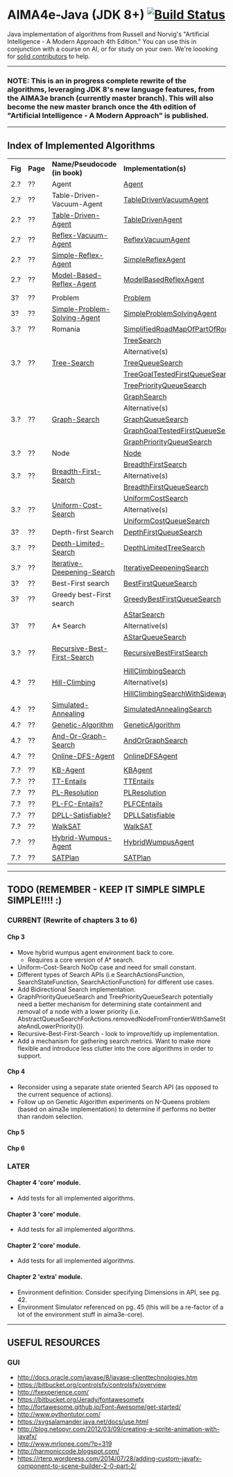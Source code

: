 # AIMA4e-Java (JDK 8+) [![Build Status](https://travis-ci.org/aimacode/aima-java.svg?branch=AIMA4e)](https://travis-ci.org/aimacode/aima-java)
Java implementation of algorithms from Russell and Norvig's "Artificial Intelligence - A Modern Approach 4th Edition." You can use this in conjunction with a course on AI, or for study on your own. We're loooking for [solid contributors](https://github.com/aimacode/aima-java/wiki/AIMAJava-Contributing) to help.

---
### NOTE: This is an in progress complete rewrite of the algorithms, leveraging JDK 8's new language features, from the AIMA3e branch (currently master branch). This will also become the new master branch once the 4th edition of "Artificial Intelligence - A Modern Approach" is published.

---
## Index of Implemented Algorithms
<table style="width:100%">
   <tbody>
   <tr>
       <td><b>Fig</b></td>
       <td><b>Page</b></td>
       <td><b>Name/Pseudocode (in book)</b></td>
       <td><b>Implementation(s)</b></td>
   </tr>
   <tr>
       <td>2.?</td>
       <td>??</td>
       <td>Agent</td>
       <td><a href="core/src/main/java/aima/core/agent/api/Agent.java">Agent</a></td>
   </tr>
   <tr>
       <td>2.?</td>
       <td>??</td>
       <td>Table-Driven-Vacuum-Agent</a></td>
       <td><a href="core/src/main/java/aima/core/environment/vacuum/TableDrivenVacuumAgent.java">TableDrivenVacuumAgent</a></td>
   </tr>
   <tr>
       <td>2.?</td>
       <td>??</td>
       <td><a href="https://github.com/aimacode/aima-pseudocode/blob/master/md/Table-Driven-Agent.md">Table-Driven-Agent</a></td>
       <td><a href="core/src/main/java/aima/core/agent/basic/TableDrivenAgent.java">TableDrivenAgent</a></td>
   </tr>
   <tr>
       <td>2.?</td>
       <td>??</td>
       <td><a href="https://github.com/aimacode/aima-pseudocode/blob/master/md/Reflex-Vacuum-Agent.md">Reflex-Vacuum-Agent</a></td>
       <td><a href="core/src/main/java/aima/core/environment/vacuum/ReflexVacuumAgent.java">ReflexVacuumAgent</a></td>
   </tr>
   <tr>
       <td>2.?</td>
       <td>??</td>
       <td><a href="https://github.com/aimacode/aima-pseudocode/blob/master/md/Simple-Reflex-Agent.md">Simple-Reflex-Agent</a></td>
       <td><a href="core/src/main/java/aima/core/agent/basic/SimpleReflexAgent.java">SimpleReflexAgent</a></td>
   </tr>
   <tr>
       <td>2.?</td>
       <td>??</td>
       <td><a href="https://github.com/aimacode/aima-pseudocode/blob/master/md/Model-Based-Reflex-Agent.md">Model-Based-Reflex-Agent</a></td>
       <td><a href="core/src/main/java/aima/core/agent/basic/ModelBasedReflexAgent.java">ModelBasedReflexAgent</a></td>
   </tr>
   <tr>
       <td></td>
       <td></td>
       <td></td>
       <td></td>
   </tr>
   <tr>
       <td>3?</td>
       <td>??</td>
       <td>Problem</td>
       <td><a href="core/src/main/java/aima/core/search/api/Problem.java">Problem</a></td>
   </tr>
   <tr>
       <td>3?</td>
       <td>??</td>
       <td><a href="https://github.com/aimacode/aima-pseudocode/blob/master/md/Simple-Problem-Solving-Agent.md">Simple-Problem-Solving-Agent</a></td>
       <td><a href="core/src/main/java/aima/core/agent/basic/SimpleProblemSolvingAgent.java">SimpleProblemSolvingAgent</a></td>
   </tr>
   <tr>
       <td>3.?</td>
       <td>??</td>
       <td>Romania</td>
       <td><a href="core/src/main/java/aima/core/environment/map2d/SimplifiedRoadMapOfPartOfRomania.java">SimplifiedRoadMapOfPartOfRomania</a></td>
   </tr>
   <tr>
       <td rowspan="5">3.?</td>
       <td rowspan="5">??</td>
       <td rowspan="5"><a href="https://github.com/aimacode/aima-pseudocode/blob/master/md/Tree-Search-and-Graph-Search.md">Tree-Search</a></td>
       <td>
       <a href="core/src/main/java/aima/core/search/basic/uninformed/TreeSearch.java">TreeSearch</a>
       </td>
   </tr>
   <tr>
       <td>
       Alternative(s)
       </td>
   </tr>
   <tr>
       <td>
       <a href="extra/src/main/java/aima/extra/search/pqueue/uninformed/TreeQueueSearch.java">TreeQueueSearch</a>
       </td>
   </tr>
   <tr>
       <td>
       <a href="extra/src/main/java/aima/extra/search/pqueue/uninformed/TreeGoalTestedFirstQueueSearch.java">TreeGoalTestedFirstQueueSearch</a>
       </td>
   </tr>
   <tr>
       <td>
       <a href="extra/src/main/java/aima/extra/search/pqueue/uninformed/TreePriorityQueueSearch.java">TreePriorityQueueSearch</a>
       </td>
   </tr>   
   <tr>
       <td rowspan="5">3.?</td>
       <td rowspan="5">??</td>
       <td rowspan="5"><a href="https://github.com/aimacode/aima-pseudocode/blob/master/md/Tree-Search-and-Graph-Search.md">Graph-Search</a></td>
       <td><a href="core/src/main/java/aima/core/search/basic/uninformed/GraphSearch.java">GraphSearch</a>
       </td>
   </tr>
   <tr>
       <td>
       Alternative(s)
       </td>
   </tr>
   <tr>
       <td>
       <a href="extra/src/main/java/aima/extra/search/pqueue/uninformed/GraphQueueSearch.java">GraphQueueSearch</a>
       </td>
   </tr>
   <tr>
       <td>
       <a href="extra/src/main/java/aima/extra/search/pqueue/uninformed/GraphGoalTestedFirstQueueSearch.java">GraphGoalTestedFirstQueueSearch</a>
       </td>
   </tr>
   <tr>
       <td>
       <a href="extra/src/main/java/aima/extra/search/pqueue/uninformed/GraphPriorityQueueSearch.java">GraphPriorityQueueSearch</a>
       </td>
   </tr>
   <tr>
       <td>3.?</td>
       <td>??</td>
       <td>Node</td>
       <td><a href="core/src/main/java/aima/core/search/api/Node.java">Node</a></td>
   </tr>
   <tr>
       <td rowspan="3">3.?</td>
       <td rowspan="3">??</td>
       <td rowspan="3"><a href="https://github.com/aimacode/aima-pseudocode/blob/master/md/Breadth-First-Search.md">Breadth-First-Search</a></td>
       <td><a href="core/src/main/java/aima/core/search/basic/uninformed/BreadthFirstSearch.java">BreadthFirstSearch</a>
       </td>
   </tr>
   <tr>
       <td>
       Alternative(s)
       </td>
   </tr>
   <tr>
       <td>
       <a href="extra/src/main/java/aima/extra/search/pqueue/uninformed/BreadthFirstQueueSearch.java">BreadthFirstQueueSearch</a>
       </td>
   </tr>
   <tr>
       <td rowspan="3">3.?</td>
       <td rowspan="3">??</td>
       <td rowspan="3"><a href="https://github.com/aimacode/aima-pseudocode/blob/master/md/Uniform-Cost-Search.md">Uniform-Cost-Search</a></td>
       <td><a href="core/src/main/java/aima/core/search/basic/uninformed/UniformCostSearch.java">UniformCostSearch</a>
       </td>
   </tr>
   <tr>
       <td>
       Alternative(s)
       </td>
   </tr>
   <tr>
       <td>
       <a href="extra/src/main/java/aima/extra/search/pqueue/uninformed/UniformCostQueueSearch.java">UniformCostQueueSearch</a>
       </td>
   </tr>
   <tr>
       <td>3?</td>
       <td>??</td>
       <td>Depth-first Search</td>
       <td>
       <a href="extra/src/main/java/aima/extra/search/pqueue/uninformed/DepthFirstQueueSearch.java">DepthFirstQueueSearch</a>
       </td>
   </tr>
   <tr>
       <td>3.?</td>
       <td>??</td>
       <td><a href="https://github.com/aimacode/aima-pseudocode/blob/master/md/Depth-Limited-Search.md">Depth-Limited-Search</a></td>
       <td><a href="core/src/main/java/aima/core/search/basic/uninformed/DepthLimitedTreeSearch.java">DepthLimitedTreeSearch</a></td>
   </tr>
   <tr>
       <td>3.?</td>
       <td>??</td>
       <td><a href="https://github.com/aimacode/aima-pseudocode/blob/master/md/Iterative-Deepening-Search.md">Iterative-Deepening-Search</a></td>
       <td><a href="core/src/main/java/aima/core/search/basic/uninformed/IterativeDeepeningSearch.java">IterativeDeepeningSearch</a></td>
   </tr>
   <tr>
       <td>3?</td>
       <td>??</td>
       <td>Best-First search</td>
       <td>
           <a href="extra/src/main/java/aima/extra/search/pqueue/informed/BestFirstQueueSearch.java">BestFirstQueueSearch</a>
       </td>
   </tr>
   <tr>
       <td>3?</td>
       <td>??</td>
       <td>Greedy best-First search</td>
       <td>
           <a href="extra/src/main/java/aima/extra/search/pqueue/informed/GreedyBestFirstQueueSearch.java">GreedyBestFirstQueueSearch</a>
       </td>
   </tr>
   <tr>
       <td rowspan="3">3?</td>
       <td rowspan="3">??</td>
       <td rowspan="3">A* Search</td>
       <td>
           <a href="core/src/main/java/aima/core/search/basic/informed/AStarSearch.java">AStarSearch</a>
       </td>
   </tr>
   <tr>
       <td>
       Alternative(s)
       </td>
   </tr>
   <tr>
       <td>
       	<a href="extra/src/main/java/aima/extra/search/pqueue/informed/AStarQueueSearch.java">AStarQueueSearch</a>
       </td>
   </tr>    
   <tr>
       <td>3.?</td>
       <td>??</td>
       <td><a href="https://github.com/aimacode/aima-pseudocode/blob/master/md/Recursive-Best-First-Search.md">Recursive-Best-First-Search</a></td>
       <td><a href="core/src/main/java/aima/core/search/basic/informed/RecursiveBestFirstSearch.java">RecursiveBestFirstSearch</a></td>
   </tr>
   <tr>
       <td></td>
       <td></td>
       <td></td>
       <td></td>
   </tr>
   <tr>
       <td rowspan="3">4.?</td>
       <td rowspan="3">??</td>
       <td rowspan="3"><a href="https://github.com/aimacode/aima-pseudocode/blob/master/md/Hill-Climbing.md">Hill-Climbing</a></td>
		<td>
       	<a href="core/src/main/java/aima/core/search/basic/local/HillClimbingSearch.java">HillClimbingSearch</a>
       </td>
   </tr>
   <tr>
       <td>
       Alternative(s)
       </td>
   </tr>
   <tr>
       <td>
       	<a href="extra/src/main/java/aima/extra/search/local/HillClimbingSearchWithSidewaysMoves.java">HillClimbingSearchWithSidewaysMoves</a>
       </td>
   </tr>   
   <tr>
       <td>4.?</td>
       <td>??</td>
       <td><a href="https://github.com/aimacode/aima-pseudocode/blob/master/md/Simulated-Annealing.md">Simulated-Annealing</a></td>
       <td><a href="core/src/main/java/aima/core/search/basic/local/SimulatedAnnealingSearch.java">SimulatedAnnealingSearch</a></td>
   </tr>
   <tr>
       <td>4.?</td>
       <td>??</td>
       <td><a href="https://github.com/aimacode/aima-pseudocode/blob/master/md/Genetic-Algorithm.md">Genetic-Algorithm</a></td>
       <td><a href="core/src/main/java/aima/core/search/basic/local/GeneticAlgorithm.java">GeneticAlgorithm</a></td>
   </tr>
   <tr>
       <td>4.?</td>
       <td>??</td>
       <td><a href="https://github.com/aimacode/aima-pseudocode/blob/master/md/And-Or-Graph-Search.md">And-Or-Graph-Search</a></td>
       <td><a href="core/src/main/java/aima/core/search/basic/contingency/AndOrGraphSearch.java">AndOrGraphSearch</a></td>
   </tr>
   <tr>
       <td>4.?</td>
       <td>??</td>
       <td><a href="https://github.com/aimacode/aima-pseudocode/blob/master/md/Online-DFS-Agent.md">Online-DFS-Agent</a></td>
       <td><a href="core/src/main/java/aima/core/agent/basic/OnlineDFSAgent.java">OnlineDFSAgent</a></td>
   </tr>
   <tr>
       <td></td>
       <td></td>
       <td></td>
       <td></td>
   </tr>
   <tr>
       <td>7.?</td>
       <td>??</td>
       <td><a href="https://github.com/aimacode/aima-pseudocode/blob/master/md/KB-Agent.md">KB-Agent</a></td>
       <td><a href="core/src/main/java/aima/core/agent/basic/KBAgent.java">KBAgent</a></td>
   </tr>
   <tr>
       <td>7.?</td>
       <td>??</td>
       <td><a href="https://github.com/aimacode/aima-pseudocode/blob/master/md/TT-Entails.md">TT-Entails</a></td>
       <td><a href="core/src/main/java/aima/core/logic/basic/propositional/inference/TTEntails.java">TTEntails</a></td>
   </tr>
   <tr>
       <td>7.?</td>
       <td>??</td>
       <td><a href="https://github.com/aimacode/aima-pseudocode/blob/master/md/PL-Resolution.md">PL-Resolution</a></td>
       <td><a href="core/src/main/java/aima/core/logic/basic/propositional/inference/PLResolution.java">PLResolution</a></td>
   </tr>
   <tr>
       <td>7.?</td>
       <td>??</td>
       <td><a href="https://github.com/aimacode/aima-pseudocode/blob/master/md/PL-FC-Entails.md">PL-FC-Entails?</a></td>
       <td><a href="core/src/main/java/aima/core/logic/basic/propositional/inference/PLFCEntails.java">PLFCEntails</a></td>
   </tr>
   <tr>
       <td>7.?</td>
       <td>??</td>
       <td><a href="https://github.com/aimacode/aima-pseudocode/blob/master/md/DPLL-Satisfiable.md">DPLL-Satisfiable?</a></td>
       <td><a href="core/src/main/java/aima/core/logic/basic/propositional/inference/DPLLSatisfiable.java">DPLLSatisfiable</a></td>
   </tr>
   <tr>
       <td>7.?</td>
       <td>??</td>
       <td><a href="https://github.com/aimacode/aima-pseudocode/blob/master/md/WalkSAT.md">WalkSAT</a></td>
       <td><a href="core/src/main/java/aima/core/logic/basic/propositional/inference/WalkSAT.java">WalkSAT</a></td>
   </tr>
   <tr>
       <td>7.?</td>
       <td>??</td>
       <td><a href="https://github.com/aimacode/aima-pseudocode/blob/master/md/Hybrid-Wumpus-Agent.md">Hybrid-Wumpus-Agent</a></td>
       <td><a href="extra/src/main/java/aima/extra/environment/wumpusworld/HybridWumpusAgent.java">HybridWumpusAgent</a></td>
   </tr>
   <tr>
       <td>7.?</td>
       <td>??</td>
       <td><a href="https://github.com/aimacode/aima-pseudocode/blob/master/md/SATPlan.md">SATPlan</a></td>
       <td><a href="core/src/main/java/aima/core/logic/basic/propositional/inference/SATPlan.java">SATPlan</a></td>
   </tr>
   </tbody>
</table>

---
## TODO (REMEMBER - KEEP IT SIMPLE SIMPLE SIMPLE!!!! :)
### CURRENT (Rewrite of chapters 3 to 6) 
#### Chp 3 
* Move hybrid wumpus agent environment back to core.
    * Requires a core version of A* search.
* Uniform-Cost-Search NoOp case and need for small constant.
* Different types of Search APIs (i.e SearchActionsFunction, SearchStateFunction, SearchActionFunction) for different use cases.
* Add Bidirectional Search implementation.
* GraphPriorityQueueSearch and TreePriorityQueueSearch potentially 
  need a better mechanism for determining state containment and removal of a node 
  with a lower priority (i.e. AbstractQueueSearchForActions.removedNodeFromFrontierWithSameStateAndLowerPriority()).
* Recursive-Best-First-Search - look to improve/tidy up implementation.
* Add a mechanism for gathering search metrics. Want to make more flexible and introduce less clutter into the core algorithms in order to support.

#### Chp 4
* Reconsider using a separate state oriented Search API (as opposed to the current sequence of actions).
* Follow up on Genetic Algorithm experiments on N-Queens problem (based on aima3e implementation) to determine if performs no better than random selection.

#### Chp 5

#### Chp 6

### LATER

#### Chapter 4 'core' module.
* Add tests for all implemented algorithms.

#### Chapter 3 'core' module.
* Add tests for all implemented algorithms.

#### Chapter 2 'core' module.
* Add tests for all implemented algorithms.

#### Chapter 2 'extra' module.
* Environment definition: Consider specifying Dimensions in API, see pg. 42.
* Environment Simulator referenced on pg. 45 (this will be a re-factor of a lot of the environment stuff in aima3e-core).

---

## USEFUL RESOURCES
### GUI
* http://docs.oracle.com/javase/8/javase-clienttechnologies.htm
* https://bitbucket.org/controlsfx/controlsfx/overview
* http://fxexperience.com/
* https://bitbucket.org/Jerady/fontawesomefx
* http://fortawesome.github.io/Font-Awesome/get-started/
* http://www.pythontutor.com/
* https://svgsalamander.java.net/docs/use.html
* http://blog.netopyr.com/2012/03/09/creating-a-sprite-animation-with-javafx/
* http://www.mrlonee.com/?p=319
* http://harmoniccode.blogspot.com/
* https://rterp.wordpress.com/2014/07/28/adding-custom-javafx-component-to-scene-builder-2-0-part-2/


